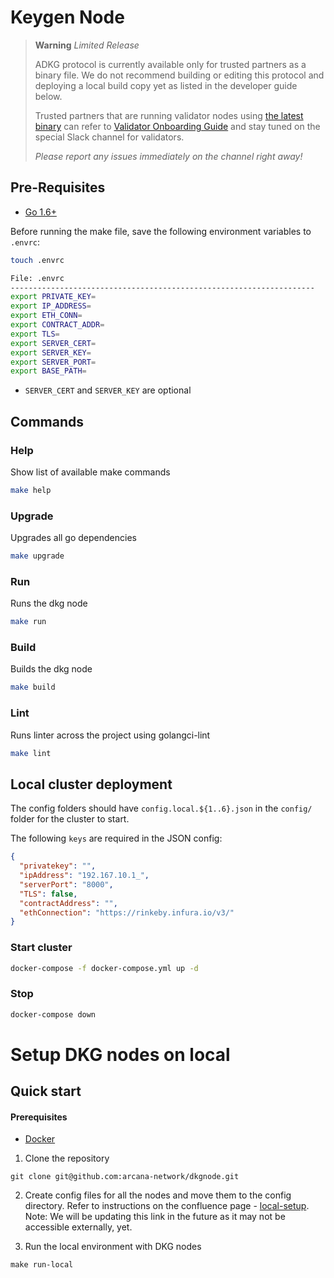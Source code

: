 # Keygen Node

> **Warning** *Limited Release*
>
> ADKG protocol is currently available only for trusted partners as a binary file.  We do not recommend building or editing this protocol and deploying a local build copy yet as listed in the developer guide below. 
>
> Trusted partners that are running validator nodes using [the latest binary](https://github.com/arcana-network/adkg/releases) can refer to [Validator Onboarding Guide](https://docs.arcana.network/validator_intro.html) and stay tuned on the special Slack channel for validators. 
>
> *Please report any issues immediately on the channel right away!*

## Pre-Requisites

- [Go 1.6+](https://go.dev/doc/install)

Before running the make file, save the following environment variables to `.envrc`:

```sh
touch .envrc
```

```sh
File: .envrc
--------------------------------------------------------------------
export PRIVATE_KEY=
export IP_ADDRESS=
export ETH_CONN=
export CONTRACT_ADDR=
export TLS=
export SERVER_CERT=
export SERVER_KEY=
export SERVER_PORT=
export BASE_PATH=
```

- `SERVER_CERT` and `SERVER_KEY` are optional  

## Commands

### Help

Show list of available make commands

```sh
make help
```

### Upgrade

Upgrades all go dependencies

```sh
make upgrade
```

### Run

Runs the dkg node

```sh
make run
```

### Build

Builds the dkg node

```sh
make build
```

### Lint

Runs linter across the project using golangci-lint

```sh
make lint
```

## Local cluster deployment

The config folders should have `config.local.${1..6}.json` in the `config/` folder for the cluster to start.

The following `keys` are required in the JSON config:

```json
{
  "privatekey": "",
  "ipAddress": "192.167.10.1_",
  "serverPort": "8000",
  "TLS": false,
  "contractAddress": "",
  "ethConnection": "https://rinkeby.infura.io/v3/"
}
```

### Start cluster

```sh
docker-compose -f docker-compose.yml up -d
```

### Stop

```sh
docker-compose down
```

# Setup DKG nodes on local

## Quick start

#### Prerequisites

- [Docker](https://docs.docker.com/engine/install/)

1.  Clone the repository
```
git clone git@github.com:arcana-network/dkgnode.git
```
2. Create config files for all the nodes and move them to the config directory. Refer to instructions on the confluence page - [local-setup](https://team-1624093970686.atlassian.net/wiki/spaces/AN/pages/196608024/Local+environment+setup+for+developers+WIP). Note: We will be updating this link in the future as it may not be accessible externally, yet.

3. Run the local environment with DKG nodes
```
make run-local
```